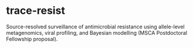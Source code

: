 # trace-resist
Source-resolved surveillance of antimicrobial resistance using allele-level metagenomics, viral profiling, and Bayesian modelling (MSCA Postdoctoral Fellowship proposal).
